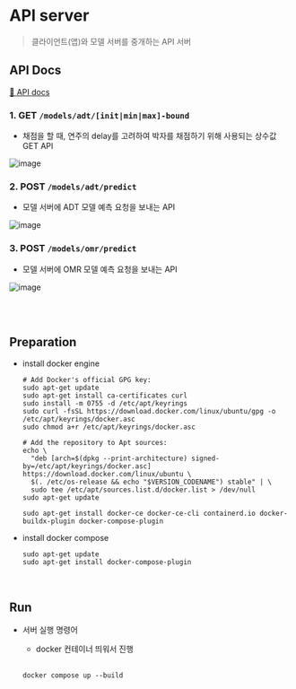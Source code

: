# API server
> 클라이언트(앱)와 모델 서버를 중개하는 API 서버

## API Docs
[📌 API docs](http://43.201.117.55/docs)

### 1. GET `/models/adt/[init|min|max]-bound`
- 채점을 할 때, 연주의 delay를 고려하여 박자를 채점하기 위해 사용되는 상수값 GET API

![image](https://github.com/DoongDoongMaster/server/assets/68186101/a5ffae45-cddf-4891-897d-1acbaa74c18b)

### 2. POST `/models/adt/predict`
- 모델 서버에 ADT 모델 예측 요청을 보내는 API

![image](https://github.com/DoongDoongMaster/server/assets/68186101/cc028982-eedb-4ea0-ad09-fdee9bdfbeea)


### 3. POST `/models/omr/predict`
- 모델 서버에 OMR 모델 예측 요청을 보내는 API

![image](https://github.com/DoongDoongMaster/server/assets/68186101/f81e104c-ae9c-4f4b-860a-29fa6ff0ecd9)


<br><br>

## Preparation
- install docker engine
  ```shell
  # Add Docker's official GPG key:
  sudo apt-get update
  sudo apt-get install ca-certificates curl
  sudo install -m 0755 -d /etc/apt/keyrings
  sudo curl -fsSL https://download.docker.com/linux/ubuntu/gpg -o /etc/apt/keyrings/docker.asc
  sudo chmod a+r /etc/apt/keyrings/docker.asc
  
  # Add the repository to Apt sources:
  echo \
    "deb [arch=$(dpkg --print-architecture) signed-by=/etc/apt/keyrings/docker.asc] https://download.docker.com/linux/ubuntu \
    $(. /etc/os-release && echo "$VERSION_CODENAME") stable" | \
    sudo tee /etc/apt/sources.list.d/docker.list > /dev/null
  sudo apt-get update

  sudo apt-get install docker-ce docker-ce-cli containerd.io docker-buildx-plugin docker-compose-plugin
  ```
- install docker compose
  ```shell
  sudo apt-get update
  sudo apt-get install docker-compose-plugin
  ```

<br>

## Run
- 서버 실행 명령어
  - docker 컨테이너 띄워서 진행
  <br>
  
  ```shell
  docker compose up --build
  ```
  
